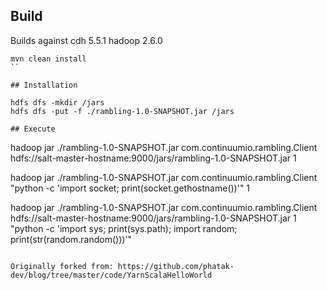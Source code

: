 
## Build
Builds against cdh 5.5.1 hadoop 2.6.0

```
mvn clean install
``

## Installation

hdfs dfs -mkdir /jars
hdfs dfs -put -f ./rambling-1.0-SNAPSHOT.jar /jars

## Execute
```
hadoop jar ./rambling-1.0-SNAPSHOT.jar com.continuumio.rambling.Client hdfs://salt-master-hostname:9000/jars/rambling-1.0-SNAPSHOT.jar 1

hadoop jar ./rambling-1.0-SNAPSHOT.jar com.continuumio.rambling.Client "python -c 'import socket; print(socket.gethostname())'" 1

hadoop jar ./rambling-1.0-SNAPSHOT.jar com.continuumio.rambling.Client hdfs://salt-master-hostname:9000/jars/rambling-1.0-SNAPSHOT.jar 1 "python -c 'import sys; print(sys.path); import random; print(str(random.random()))'"
```

Originally forked from: https://github.com/phatak-dev/blog/tree/master/code/YarnScalaHelloWorld